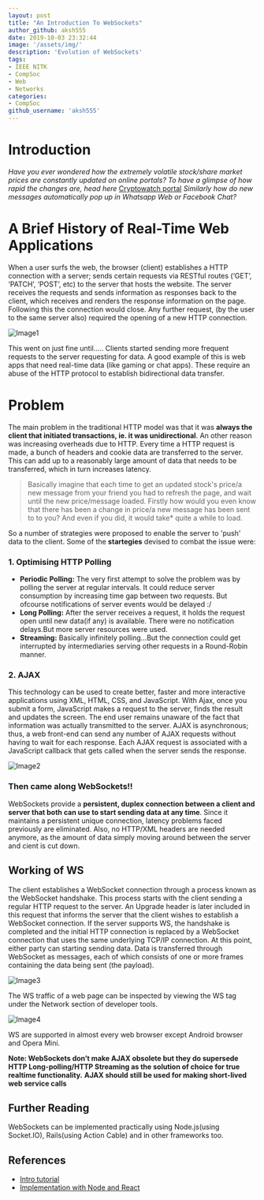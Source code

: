 ```yaml
---
layout: post
title: "An Introduction To WebSockets"
author_github: aksh555
date: 2019-10-03 23:32:44
image: '/assets/img/'
description: 'Evolution of WebSockets'
tags:
- IEEE NITK
- CompSoc
- Web
- Networks
categories:
- CompSoc
github_username: 'aksh555'
---
```


# Introduction

*Have you ever wondered how the extremely volatile stock/share market prices are constantly updated on online portals?*
*To have a glimpse of how rapid the changes are, head here* [Cryptowatch portal](https://cryptowat.ch/markets?types=spot%2Bfutures "Cryptowatch")
*Similarly how do new messages automatically pop up in Whatsapp Web or Facebook Chat?*

# A Brief History of Real-Time Web Applications

When a user surfs the web, the browser (client) establishes a HTTP connection with a server; sends certain requests via RESTful routes (‘GET’, ‘PATCH’, ‘POST’, etc) to the server that hosts the website. The server receives the requests and sends information as responses back to the client, which receives and renders the response information on the page. Following this the connection would close. Any further request, (by the user to the same server also) required the opening of a new HTTP connection.

![Image1](/blog/assets/img/websockets/image1.png "Normal HTTP Connection")

This went on just fine until.....
Clients started sending more frequent requests to the server requesting for data.
A good example of this is web apps that need real-time data (like gaming or chat apps). These require an abuse of the HTTP protocol to establish bidirectional data transfer.

# Problem
The main problem in the traditional HTTP model was that it was **always the client that initiated transactions, ie. it was unidirectional**. 
An other reason was increasing overheads due to HTTP. Every time a HTTP request is made, a bunch of headers and cookie data are transferred to the server. This can add up to a reasonably large amount of data that needs to be transferred, which in turn increases latency.

>Basically imagine that each time to get an updated stock's price/a new message from your friend you had to refresh the page, and wait until the new price/message loaded. Firstly how would you even know that there has been a change in price/a new message has been sent to to you? And even if you did, it would take*
quite a while to load.

So a number of strategies were proposed to enable the server to 'push' data to the client.
Some of the **startegies** devised to combat the issue were:
### 1. Optimising HTTP Polling
- **Periodic Polling:**
The very first attempt to solve the problem was by polling the server at regular intervals. It could reduce server consumption by increasing time gap between two requests. But ofcourse notifications of server events would be delayed :/
- **Long Polling:**
After the server receives a request, it holds the request open until new data(if any) is available. There were no notification delays.But more server resources were used.
- **Streaming:**
Basically infinitely polling...But the connection could get interrupted by intermediaries serving other requests in a Round-Robin manner.

### 2. AJAX
This technology can be used to create better, faster and more interactive applications using XML, HTML, CSS, and JavaScript. With Ajax, once you submit a form, JavaScript makes a request to the server, finds the result and updates the screen. The end user remains unaware of the fact that information was actually transmitted to the server.
AJAX is asynchronous; thus, a web front-end can send any number of AJAX requests without having to wait for each response. Each AJAX request is associated with a JavaScript callback that gets called when the server sends the response.

![Image2](/blog/assets/img/websockets/image2.jpg "AJAX Connection")


### Then came along WebSockets!!

WebSockets provide a **persistent, duplex connection between a client and server that both can use to start sending data at any time**. Since it maintains a persistent unique connection, latency problems faced previously are eliminated. 
Also, no HTTP/XML headers are needed anymore, as the amount of data simply moving around between the server and cient is cut down.

## Working of WS

The client establishes a WebSocket connection through a process known as the WebSocket handshake. This process starts with the client sending a regular HTTP request to the server. An Upgrade header is later included in this request that informs the server that the client wishes to establish a WebSocket connection.
If the server supports WS, the handshake is completed and the initial HTTP connection is replaced by a WebSocket connection that uses the same underlying TCP/IP connection. At this point, either party can starting sending data. Data is transferred through WebSocket as messages, each of which consists of one or more frames containing the data being sent (the payload).


![Image3](/blog/assets/img/websockets/image3.png "WS")

The WS traffic of a web page can be inspected by viewing the WS tag under the Network section of developer tools.

![Image4](/blog/assets/img/websockets/image4.png)

WS are supported in almost every web browser except Android browser and Opera Mini.

**Note: WebSockets don’t make AJAX obsolete but they do supersede HTTP Long-polling/HTTP Streaming as the solution of choice for true realtime functionality.**
**AJAX should still be used for making short-lived web service calls**

## Further Reading

WebSockets can be implemented practically using Node.js(using Socket.IO), Rails(using Action Cable) and in other frameworks too.

## References

- [Intro tutorial](https://medium.com/@yassimortensen/an-introduction-to-websockets-10b131182559) 
- [Implementation with Node and React](https://blog.logrocket.com/websockets-tutorial-how-to-go-real-time-with-node-and-react-8e4693fbf843/)
